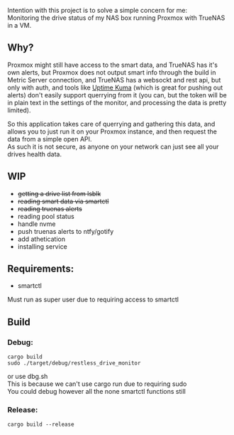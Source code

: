 Intention with this project is to solve a simple concern for me:  
Monitoring the drive status of my NAS box running Proxmox with TrueNAS in a VM.

## Why?

Proxmox might still have access to the smart data, and TrueNAS has it's own alerts, but Proxmox does not output smart info through the build in Metric Server connection, and TrueNAS has a websockt and rest api, but only with auth, and tools like [Uptime Kuma](https://github.com/louislam/uptime-kuma) (which is great for pushing out alerts) don't easily support querrying from it (you can, but the token will be in plain text in the settings of the monitor, and processing the data is pretty limited).  

So this application takes care of querrying and gathering this data, and allows you to just run it on your Proxmox instance, and then request the data from a simple open API.  
As such it is not secure, as anyone on your network can just see all your drives health data.

## WIP
- ~~getting a drive list from lsblk~~
- ~~reading smart data via smartctl~~
- ~~reading truenas alerts~~
- reading pool status
- handle nvme
- push truenas alerts to ntfy/gotify
- add athetication
- installing service

## Requirements:
- smartctl  
  
Must run as super user due to requiring access to smartctl

## Build
### Debug:  
```
cargo build
sudo ./target/debug/restless_drive_monitor
```
or use dbg.sh  
This is because we can't use cargo run due to requiring sudo  
You could debug however all the none smartctl functions still
  
### Release:  
```
cargo build --release
```